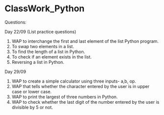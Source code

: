# ClassWork_Python
Questions:

Day 22/09
(List practice questions)
1. WAP to interchange the first and last element of the list Python program.
2. To swap two elements in a list.
3. To find the length of a list in Python.
4. To check if an element exists in the list.
5. Reversing a list in Python.

Day 29/09
1. WAP to create a simple calculator using three inputs- a,b, op.
2. WAP that tells whether the character entered by the user is in upper case or lower case.
3. WAP to print the largest of three numbers in Python.
4. WAP to check whether the last digit of the number entered by the user is divisible by 5 or not.
